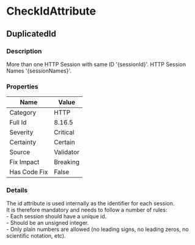 ﻿---  
uid: Validator_8_16_5  
---

# CheckIdAttribute

## DuplicatedId

### Description

More than one HTTP Session with same ID '{sessionId}'. HTTP Session Names '{sessionNames}'.

### Properties

| Name         | Value     |
| ------------ | --------- |
| Category     | HTTP      |
| Full Id      | 8.16.5    |
| Severity     | Critical  |
| Certainty    | Certain   |
| Source       | Validator |
| Fix Impact   | Breaking  |
| Has Code Fix | False     |

### Details

The id attribute is used internally as the identifier for each session.  
It is therefore mandatory and needs to follow a number of rules:  
\- Each session should have a unique id.  
\- Should be an unsigned integer.  
\- Only plain numbers are allowed (no leading signs, no leading zeros, no scientific notation, etc).
